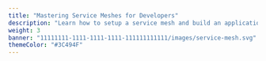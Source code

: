 ```yaml
---
title: "Mastering Service Meshes for Developers"
description: "Learn how to setup a service mesh and build an application"
weight: 3
banner: "11111111-1111-1111-1111-111111111111/images/service-mesh.svg"
themeColor: "#3C494F"
---
```


